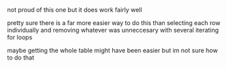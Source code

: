 not proud of this one but it does work fairly well

pretty sure there is a far more easier way to do this than selecting each row individually and removing whatever was unneccesary with several iterating for loops

maybe getting the whole table might have been easier but im not sure how to do that